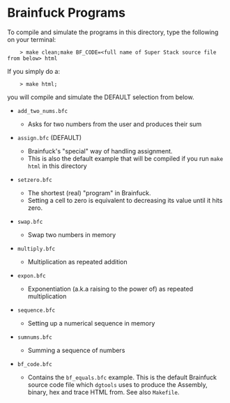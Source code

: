 # Brainfuck Programs

To compile and simulate the programs in this directory, type the following on your terminal:

```
    > make clean;make BF_CODE=<full name of Super Stack source file from below> html
```

If you simply do a:

```
    > make html;
```

you will compile and simulate the DEFAULT selection from below.


* `add_two_nums.bfc`
    * Asks for two numbers from the user and produces their sum

* `assign.bfc` (DEFAULT)
    * Brainfuck's "special" way of handling assignment.
    * This is also the default example that will be compiled 
      if you run ``make html`` in this directory
      
* `setzero.bfc`
    * The shortest (real) "program" in Brainfuck.
    * Setting a cell to zero is equivalent to decreasing its value until it hits zero.
    
* `swap.bfc`
    * Swap two numbers in memory

* `multiply.bfc`
    * Multiplication as repeated addition 
    
* `expon.bfc`
    * Exponentiation (a.k.a raising to the power of) as repeated multiplication
    
* `sequence.bfc`
    * Setting up a numerical sequence in memory
    
* `sumnums.bfc`
    * Summing a sequence of numbers
    
    
* `bf_code.bfc`
    * Contains the `bf_equals.bfc` example. This is the default 
      Brainfuck source code file which `dgtools` uses to produce 
      the Assembly, binary, hex and trace HTML from. See also
      `Makefile`.
